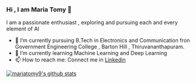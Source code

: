 ### Hi , I am Maria Tomy 👋

I am a passionate enthusiast , exploring and pursuing each and every element of AI 

- 🔭 I’m currently pursuing B.Tech in Electronics and Communication fron Government Engineering College , Barton Hill , Thiruvananthapuram.
- 🌱 I’m currently learning Machine Learning and Deep Learning  
- 📫 How to reach me: Connect me in [Linkedin](https://www.linkedin.com/in/maria-tomy-95607a1b0/)


[![mariatomy9's github stats](https://github-readme-stats.vercel.app/api?username=mariatomy9)](https://github.com/mariatomy9/github-readme-stats)





